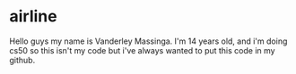 # airline
Hello guys my name is Vanderley Massinga. I'm 14 years old, and i'm doing cs50 so this isn't my code but i've always wanted to put this code in my github.
